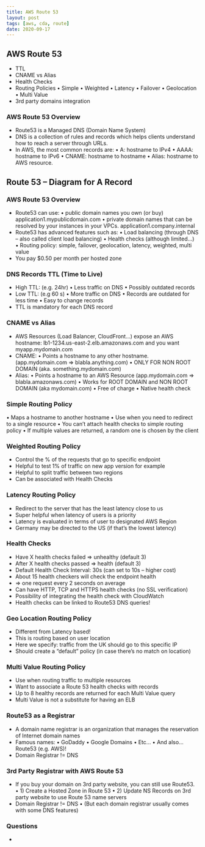 ```yaml
---
title: AWS Route 53
layout: post
tags: [aws, cda, route]
date: 2020-09-17
---
```


## AWS Route 53 
- TTL
- CNAME vs Alias
- Health Checks
- Routing Policies
• Simple
• Weighted
• Latency
• Failover
• Geolocation
• Multi Value
- 3rd party domains integration

### AWS Route 53 Overview
- Route53 is a Managed DNS (Domain Name System)
- DNS is a collection of rules and records which helps clients understand
how to reach a server through URLs.
- In AWS, the most common records are:
• A: hostname to IPv4
• AAAA: hostname to IPv6
• CNAME: hostname to hostname
• Alias: hostname to AWS resource.
## Route 53 – Diagram for A Record
### AWS Route 53 Overview
- Route53 can use:
• public domain names you own (or buy)
application1.mypublicdomain.com
• private domain names that can be resolved by your instances in your VPCs.
application1.company.internal
- Route53 has advanced features such as:
• Load balancing (through DNS – also called client load balancing)
• Health checks (although limited…)
• Routing policy: simple, failover, geolocation, latency, weighted, multi value
- You pay $0.50 per month per hosted zone
### DNS Records TTL (Time to Live)
- High TTL: (e.g. 24hr)
• Less traffic on DNS
• Possibly outdated records
- Low TTL: (e.g 60 s)
• More traffic on DNS
• Records are outdated
for less time
• Easy to change records
- TTL is mandatory for
each DNS record
### CNAME vs Alias
- AWS Resources (Load Balancer, CloudFront…) expose an AWS hostname:
lb1-1234.us-east-2.elb.amazonaws.com and you want myapp.mydomain.com
- CNAME:
• Points a hostname to any other hostname. (app.mydomain.com => blabla.anything.com)
• ONLY FOR NON ROOT DOMAIN (aka. something.mydomain.com)
- Alias:
• Points a hostname to an AWS Resource (app.mydomain.com => blabla.amazonaws.com)
• Works for ROOT DOMAIN and NON ROOT DOMAIN (aka mydomain.com)
• Free of charge
• Native health check
### Simple Routing Policy
• Maps a hostname to another hostname
• Use when you need to redirect to a
single resource
• You can’t attach health checks to simple
routing policy
• If multiple values are returned, a random
one is chosen by the client
### Weighted Routing Policy
- Control the % of the requests that go to specific endpoint
- Helpful to test 1% of traffic on new app version for example
- Helpful to split traffic between two regions
- Can be associated with Health Checks
### Latency Routing Policy
- Redirect to the server that
has the least latency close
to us
- Super helpful when latency
of users is a priority
- Latency is evaluated in
terms of user to
designated AWS Region
- Germany may be directed
to the US (if that’s the
lowest latency)
### Health Checks
- Have X health checks failed => unhealthy (default 3)
- After X health checks passed => health (default 3)
- Default Health Check Interval: 30s (can set to 10s – higher cost)
- About 15 health checkers will check the endpoint health
- => one request every 2 seconds on average
- Can have HTTP, TCP and HTTPS health checks (no SSL verification)
- Possibility of integrating the health check with CloudWatch
- Health checks can be linked to Route53 DNS queries!
### Geo Location Routing Policy
- Different from Latency based!
- This is routing based on user
location
- Here we specify: traffic from the
UK should go to this specific IP
- Should create a “default” policy
(in case there’s no match on
location)
### Multi Value Routing Policy
- Use when routing traffic to multiple resources
- Want to associate a Route 53 health checks with records
- Up to 8 healthy records are returned for each Multi Value query
- Multi Value is not a substitute for having an ELB
### Route53 as a Registrar
- A domain name registrar is an organization that manages the
reservation of Internet domain names
- Famous names:
• GoDaddy
• Google Domains
• Etc…
• And also… Route53 (e.g. AWS)!
- Domain Registrar != DNS
### 3rd Party Registrar with AWS Route 53
- If you buy your domain on 3rd party website, you can still use Route53.
• 1) Create a Hosted Zone in Route 53
• 2) Update NS Records on 3rd party website to use Route 53 name servers
- Domain Registrar != DNS
• (But each domain registrar usually comes with some DNS features)
### Questions
- 
